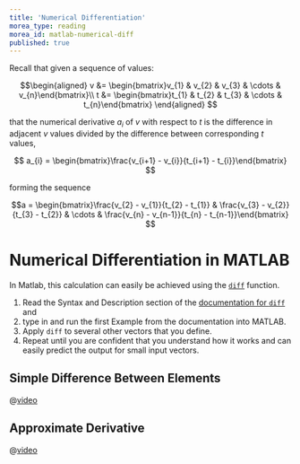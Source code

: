 ```yaml
---
title: 'Numerical Differentiation'
morea_type: reading
morea_id: matlab-numerical-diff
published: true
---
```

Recall that given a sequence of values:

$$\begin{aligned}
v &= \begin{bmatrix}v_{1} & v_{2} & v_{3} & \cdots & v_{n}\end{bmatrix}\\
t &= \begin{bmatrix}t_{1} & t_{2} & t_{3} & \cdots & t_{n}\end{bmatrix}
\end{aligned}
$$

that the numerical derivative $a_{i}$ of $v$ with respect to $t$ is the difference in adjacent $v$ values divided by the difference between corresponding $t$ values,

$$
a_{i} = \begin{bmatrix}\frac{v_{i+1} - v_{i}}{t_{i+1} - t_{i}}\end{bmatrix}
$$

forming the sequence

$$a = \begin{bmatrix}\frac{v_{2} - v_{1}}{t_{2} - t_{1}} & 
	\frac{v_{3} - v_{2}}{t_{3} - t_{2}} &
	\cdots & \frac{v_{n} - v_{n-1}}{t_{n} - t_{n-1}}\end{bmatrix}
$$

# Numerical Differentiation in MATLAB

In Matlab, this calculation can easily be achieved using the
[`diff`](https://www.mathworks.com/help/matlab/ref/diff.html)
function. 

1. Read the Syntax and Description section of the [documentation for `diff`](https://www.mathworks.com/help/matlab/ref/diff.html) and 
2. type in and run the first Example from the documentation into MATLAB.
3. Apply `diff` to several other vectors that you define.
4. Repeat until you are confident that you understand how it works and
   can easily predict the output for small input vectors.

## Simple Difference Between Elements

@[video]({{wwwroot}}/vid/matlab_diff_doc)

## Approximate Derivative

@[video]({{wwwroot}}/vid/matlab_diff_derivative_doc)

